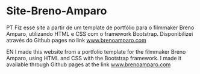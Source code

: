 # Site-Breno-Amparo
PT
Fiz esse site a partir de um template de portfólio para o filmmaker Breno Amparo, utilizando HTML e CSS com o framework Bootstrap. Disponibilizei através do Github pages no link www.brenoamparo.com

EN
I made this website from a portfolio template for the filmmaker Breno Amparo, using HTML and CSS with the Bootstrap framework. I made it available through Github pages at the link www.brenoamparo.com
